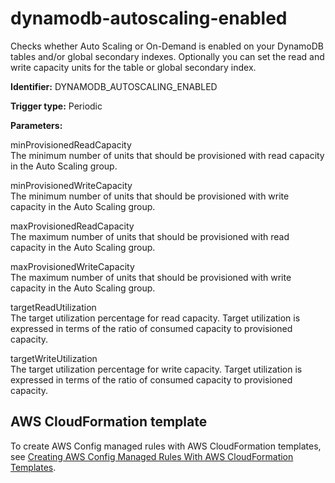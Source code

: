 # dynamodb\-autoscaling\-enabled<a name="dynamodb-autoscaling-enabled"></a>

Checks whether Auto Scaling or On\-Demand is enabled on your DynamoDB tables and/or global secondary indexes\. Optionally you can set the read and write capacity units for the table or global secondary index\.

**Identifier:** DYNAMODB\_AUTOSCALING\_ENABLED

**Trigger type:** Periodic

**Parameters:**

minProvisionedReadCapacity  
The minimum number of units that should be provisioned with read capacity in the Auto Scaling group\.

minProvisionedWriteCapacity  
The minimum number of units that should be provisioned with write capacity in the Auto Scaling group\.

maxProvisionedReadCapacity  
The maximum number of units that should be provisioned with read capacity in the Auto Scaling group\.

maxProvisionedWriteCapacity  
The maximum number of units that should be provisioned with write capacity in the Auto Scaling group\.

targetReadUtilization  
The target utilization percentage for read capacity\. Target utilization is expressed in terms of the ratio of consumed capacity to provisioned capacity\.

targetWriteUtilization  
The target utilization percentage for write capacity\. Target utilization is expressed in terms of the ratio of consumed capacity to provisioned capacity\.

## AWS CloudFormation template<a name="w4aac13c29c17c93c13"></a>

To create AWS Config managed rules with AWS CloudFormation templates, see [Creating AWS Config Managed Rules With AWS CloudFormation Templates](aws-config-managed-rules-cloudformation-templates.md)\.